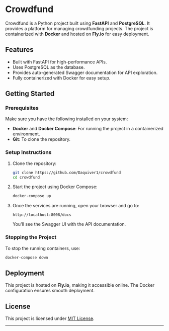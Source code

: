 # Crowdfund

Crowdfund is a Python project built using **FastAPI** and **PostgreSQL**. It provides a platform for managing crowdfunding projects. The project is containerized with **Docker** and hosted on **Fly.io** for easy deployment.

## Features
- Built with FastAPI for high-performance APIs.
- Uses PostgreSQL as the database.
- Provides auto-generated Swagger documentation for API exploration.
- Fully containerized with Docker for easy setup.

## Getting Started

### Prerequisites
Make sure you have the following installed on your system:
- **Docker** and **Docker Compose**: For running the project in a containerized environment.
- **Git**: To clone the repository.

### Setup Instructions
1. Clone the repository:
   ```bash
   git clone https://github.com/Daquiver1/crowdfund
   cd crowdfund
   ```

2. Start the project using Docker Compose:
   ```bash
   docker-compose up
   ```

3. Once the services are running, open your browser and go to:
   ```
   http://localhost:8008/docs
   ```

   You'll see the Swagger UI with the API documentation.

### Stopping the Project
To stop the running containers, use:
```bash
docker-compose down
```

## Deployment
This project is hosted on **Fly.io**, making it accessible online. The Docker configuration ensures smooth deployment.

## License
This project is licensed under [MIT License](LICENSE).

---
